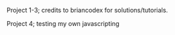 Project 1-3; credits to briancodex for solutions/tutorials.



Project 4; testing my own javascripting
